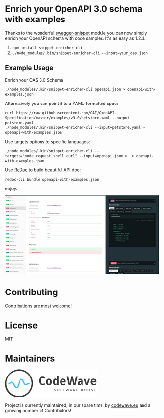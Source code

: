 # Enrich your OpenAPI 3.0 schema with examples

Thanks to the wonderful [swagger-snippet](https://github.com/ErikWittern/swagger-snippet) module you can now simply enrich your OpenAPI schema with code samples. It's as easy as 1.2.3.

1. ``npm install snippet-enricher-cli``
2. ``./node_modules/.bin/snippet-enricher-cli --input=your_oas.json``

## Example Usage

Enrich your OAS 3.0 Schema
```
./node_modules/.bin/snippet-enricher-cli openapi.json > openapi-with-examples.json
```
Alternatively you can point it to a YAML-formatted spec:
```
curl https://raw.githubusercontent.com/OAI/OpenAPI-Specification/master/examples/v3.0/petstore.yaml --output petstore.yaml
./node_modules/.bin/snippet-enricher-cli --input=petstore.yaml > openapi-with-examples.json
```

Use targets options to specific languages:
```
./node_modules/.bin/snippet-enricher-cli --targets="node_request,shell_curl" --input=openapi.json >  > openapi-with-examples.json
```

Use [ReDoc](https://github.com/Redocly/redoc/) to build beautiful API doc:
```
redoc-cli bundle openapi-with-examples.json
```

enjoy.

![ReDoc API documentation with code samples](image.png)

Contributing
=======================================================================

Contributions are most welcome!


License
=======================================================================

MIT

Maintainers
===========

[<img width="300" title="Codewave.eu" src="cdwv-logo-new.svg">](http://codewave.eu)

Project is currently maintained, in our spare time, by [codewave.eu](http://codewave.eu) and a growing number of Contributors!

